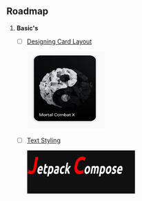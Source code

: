
  
  ## Roadmap

1. **Basic's**
    - [ ] [Designing Card Layout ](https://github.com/Mimo2k/Android-Development/tree/main/jetpack%20Compose/1.Designing%20card%20layout's)
         
         <img  alt="img" src="https://github.com/Mimo2k/Android-Development/blob/7ad659373ccc57d0bed787404df277dfef251f65/Resources/card.jpg" width = 180px height = 180px>
          </br>
        
    - [ ] [Text Styling ](https://github.com/Mimo2k/Android-Development/tree/main/jetpack%20Compose/2.Text%20Styling)
         
         <img  alt="img" src="https://github.com/Mimo2k/Android-Development/blob/7ad659373ccc57d0bed787404df277dfef251f65/Resources/textStyle.jpg" width=250px height=100px>
       
     

